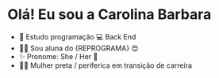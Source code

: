 # Olá! Eu sou a Carolina Barbara

- 🌱  Estudo programação 💻 Back End
- 🧑‍🎓  Sou aluna do {REPROGRAMA} 😍
- ✨  Pronome: She / Her 👧
- ✊🏿  Mulher preta / periferica em transição de carreira



